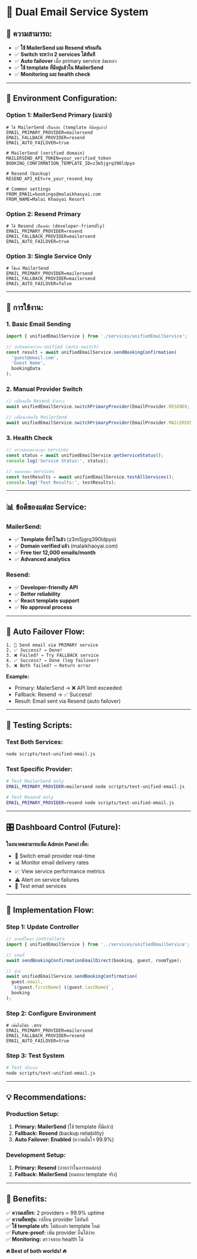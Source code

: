 # 📧 Dual Email Service System

## 🎯 **ความสามารถ:**
- ✅ **ใช้ MailerSend และ Resend พร้อมกัน**
- ✅ **Switch ระหว่าง 2 services ได้ทันที**
- ✅ **Auto failover** เมื่อ primary service ล้มเหลว
- ✅ **ใช้ template ที่มีอยู่แล้วใน MailerSend**
- ✅ **Monitoring และ health check**

---

## 🔧 **Environment Configuration:**

### **Option 1: MailerSend Primary (แนะนำ)**
```env
# ใช้ MailerSend เป็นหลัก (template ที่มีอยู่แล้ว)
EMAIL_PRIMARY_PROVIDER=mailersend
EMAIL_FALLBACK_PROVIDER=resend
EMAIL_AUTO_FAILOVER=true

# MailerSend (verified domain)
MAILERSEND_API_TOKEN=your_verified_token
BOOKING_CONFIRMATION_TEMPLATE_ID=z3m5jgrq390ldpyo

# Resend (backup)
RESEND_API_KEY=re_your_resend_key

# Common settings
FROM_EMAIL=bookings@malaikhaoyai.com
FROM_NAME=Malai Khaoyai Resort
```

### **Option 2: Resend Primary**
```env
# ใช้ Resend เป็นหลัก (developer-friendly)
EMAIL_PRIMARY_PROVIDER=resend
EMAIL_FALLBACK_PROVIDER=mailersend
EMAIL_AUTO_FAILOVER=true
```

### **Option 3: Single Service Only**
```env
# ใช้แค่ MailerSend
EMAIL_PRIMARY_PROVIDER=mailersend
EMAIL_FALLBACK_PROVIDER=mailersend
EMAIL_AUTO_FAILOVER=false
```

---

## 🚀 **การใช้งาน:**

### **1. Basic Email Sending**
```typescript
import { unifiedEmailService } from './services/unifiedEmailService';

// ส่งอีเมลผ่านระบบ unified (auto-switch)
const result = await unifiedEmailService.sendBookingConfirmation(
  'guest@email.com',
  'Guest Name', 
  bookingData
);
```

### **2. Manual Provider Switch**
```typescript
// เปลี่ยนเป็น Resend ชั่วคราว
await unifiedEmailService.switchPrimaryProvider(EmailProvider.RESEND);

// เปลี่ยนกลับเป็น MailerSend
await unifiedEmailService.switchPrimaryProvider(EmailProvider.MAILERSEND);
```

### **3. Health Check**
```typescript
// ตรวจสอบสถานะทุก services
const status = await unifiedEmailService.getServiceStatus();
console.log('Service Status:', status);

// ทดสอบทุก services
const testResults = await unifiedEmailService.testAllServices();
console.log('Test Results:', testResults);
```

---

## 📊 **ข้อดีของแต่ละ Service:**

### **MailerSend:**
- ✅ **Template ที่ทำไว้แล้ว** (z3m5jgrq390ldpyo)
- ✅ **Domain verified แล้ว** (malaikhaoyai.com)
- ✅ **Free tier 12,000 emails/month**
- ✅ **Advanced analytics**

### **Resend:**
- ✅ **Developer-friendly API**
- ✅ **Better reliability**  
- ✅ **React template support**
- ✅ **No approval process**

---

## 🔄 **Auto Failover Flow:**

```
1. 📧 Send email via PRIMARY service
2. ✅ Success? → Done!
3. ❌ Failed? → Try FALLBACK service  
4. ✅ Success? → Done (log failover)
5. ❌ Both failed? → Return error
```

**Example:**
- Primary: MailerSend → ❌ API limit exceeded
- Fallback: Resend → ✅ Success! 
- Result: Email sent via Resend (auto failover)

---

## 🧪 **Testing Scripts:**

### **Test Both Services:**
```bash
node scripts/test-unified-email.js
```

### **Test Specific Provider:**
```bash
# Test MailerSend only
EMAIL_PRIMARY_PROVIDER=mailersend node scripts/test-unified-email.js

# Test Resend only  
EMAIL_PRIMARY_PROVIDER=resend node scripts/test-unified-email.js
```

---

## 🎛️ **Dashboard Control (Future):**

**ในอนาคตสามารถเพิ่ม Admin Panel เพื่อ:**
- 🔄 Switch email provider real-time
- 📊 Monitor email delivery rates
- 📈 View service performance metrics
- ⚠️ Alert on service failures
- 🧪 Test email services

---

## 🚀 **Implementation Flow:**

### **Step 1: Update Controller**
```typescript
// แทนที่ในทุก controllers
import { unifiedEmailService } from '../services/unifiedEmailService';

// แทนที่
await sendBookingConfirmationEmailDirect(booking, guest, roomType);

// ด้วย
await unifiedEmailService.sendBookingConfirmation(
  guest.email,
  `${guest.firstName} ${guest.lastName}`,
  booking
);
```

### **Step 2: Configure Environment**
```env
# เพิ่มในไฟล์ .env
EMAIL_PRIMARY_PROVIDER=mailersend
EMAIL_FALLBACK_PROVIDER=resend  
EMAIL_AUTO_FAILOVER=true
```

### **Step 3: Test System**
```bash
# Test ทั้งระบบ
node scripts/test-unified-email.js
```

---

## 💡 **Recommendations:**

### **Production Setup:**
1. **Primary: MailerSend** (ใช้ template ที่มีแล้ว)
2. **Fallback: Resend** (backup reliability)
3. **Auto Failover: Enabled** (ความมั่นใจ 99.9%)

### **Development Setup:**
1. **Primary: Resend** (ง่ายกว่าในการทดสอบ)
2. **Fallback: MailerSend** (ทดสอบ template จริง)

---

## 🎊 **Benefits:**

✅ **ความเสถียร:** 2 providers = 99.9% uptime  
✅ **ความยืดหยุ่น:** เปลี่ยน provider ได้ทันที  
✅ **ใช้ template เก่า:** ไม่ต้องทำ template ใหม่  
✅ **Future-proof:** เพิ่ม provider อื่นได้ง่าย  
✅ **Monitoring:** ตรวจสอบ health ได้  

**🔥 Best of both worlds! 🔥**

